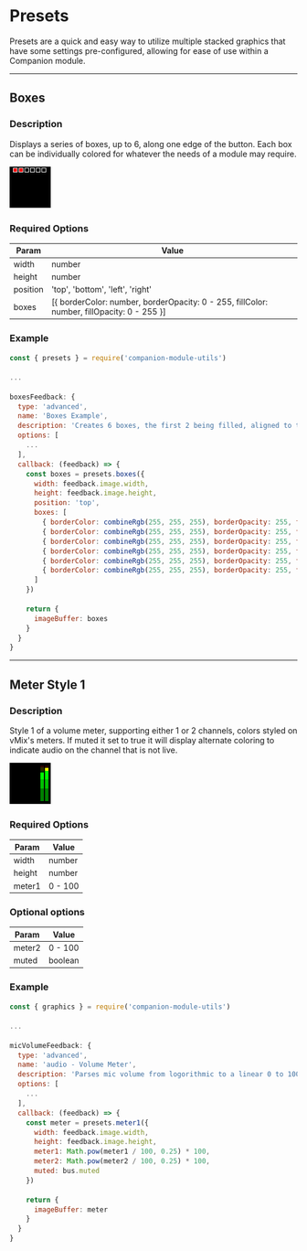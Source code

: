 # Presets
Presets are a quick and easy way to utilize multiple stacked graphics that have some settings pre-configured, allowing for ease of use within a Companion module.

---
## Boxes
### Description
Displays a series of boxes, up to 6, along one edge of the button. Each box can be individually colored for whatever the needs of a module may require.

![](./images/boxesExample.png)  

### Required Options
| Param | Value |
| ----- | ----- |
| width | number |
| height | number |
| position | 'top', 'bottom', 'left', 'right' |
| boxes | [{ borderColor: number, borderOpacity: 0 - 255, fillColor: number, fillOpacity: 0 - 255 }] |


### Example
```javascript
const { presets } = require('companion-module-utils')

...

boxesFeedback: {
  type: 'advanced',
  name: 'Boxes Example',
  description: 'Creates 6 boxes, the first 2 being filled, aligned to the top of the button',
  options: [
    ...
  ],
  callback: (feedback) => {
    const boxes = presets.boxes({
      width: feedback.image.width,
      height: feedback.image.height,
      position: 'top',
      boxes: [
        { borderColor: combineRgb(255, 255, 255), borderOpacity: 255, fillColor: combineRgb(255, 0, 0), fillOpacity: 255 },
        { borderColor: combineRgb(255, 255, 255), borderOpacity: 255, fillColor: combineRgb(255, 0, 0), fillOpacity: 255 },
        { borderColor: combineRgb(255, 255, 255), borderOpacity: 255, fillColor: combineRgb(255, 0, 0), fillOpacity: 0 },
        { borderColor: combineRgb(255, 255, 255), borderOpacity: 255, fillColor: combineRgb(255, 0, 0), fillOpacity: 0 },
        { borderColor: combineRgb(255, 255, 255), borderOpacity: 255, fillColor: combineRgb(255, 0, 0), fillOpacity: 0 },
        { borderColor: combineRgb(255, 255, 255), borderOpacity: 255, fillColor: combineRgb(255, 0, 0), fillOpacity: 0 },
      ]
    })

    return {
      imageBuffer: boxes
    }
  }
}
```

---
## Meter Style 1
### Description
Style 1 of a volume meter, supporting either 1 or 2 channels, colors styled on vMix's meters. If muted it set to true it will display alternate coloring to indicate audio on the channel that is not live.

![](./images/meter1Example.png)  

### Required Options
| Param | Value |
| ----- | ----- |
| width | number |
| height | number |
| meter1 | 0 - 100 |

### Optional options
| Param | Value |
| ----- | ----- |
| meter2 | 0 - 100 |
| muted | boolean |

### Example
```javascript
const { graphics } = require('companion-module-utils')

...

micVolumeFeedback: {
  type: 'advanced',
  name: 'audio - Volume Meter',
  description: 'Parses mic volume from logorithmic to a linear 0 to 100, and displays as a bar',
  options: [
    ...
  ],
  callback: (feedback) => {
    const meter = presets.meter1({
      width: feedback.image.width,
      height: feedback.image.height,
      meter1: Math.pow(meter1 / 100, 0.25) * 100,
      meter2: Math.pow(meter2 / 100, 0.25) * 100,
      muted: bus.muted
    })

    return {
      imageBuffer: meter
    }
  }
}
```